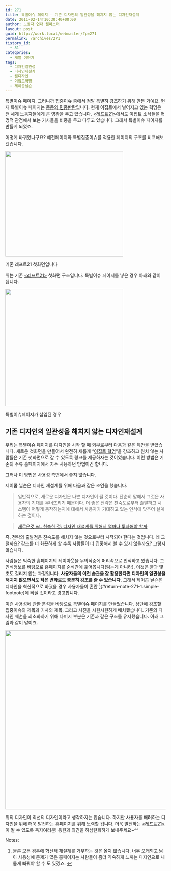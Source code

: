 ```yaml
---
id: 271
title: 특별이슈 페이지 ― 기존 디자인의 일관성을 해치지 않는 디자인재설계
date: 2011-02-14T10:30:40+00:00
author: 노동자 연대 웹마스터
layout: post
guid: http://work.local/webmaster/?p=271
permalink: /archives/271
tistory_id:
  - 81
categories:
  - 개발 이야기
tags:
  - 디자인일관성
  - 디자인재설계
  - 웹디자인
  - 이집트혁명
  - 제이콥닐슨
---
```

특별이슈 페이지. 그러니까 집중이슈 중에서 정말 특별히 강조하기 위해 만든 거예요. 현재 특별이슈 페이지는 <a title="[http://wspaper.org/6_issue.php?issue_no=87]로 이동합니다." target="_blank" href="http://wspaper.org/6_issue.php?issue_no=87">중동의 민중반란</a>입니다. 현재 이집트에서 벌어지고 있는 혁명은 전 세계 노동자들에게 큰 영감을 주고 있습니다. <a title="[http://wspaper.org/]로 이동합니다." target="_blank" href="http://wspaper.org/"><레프트21></a>에서도 이집트 소식들을 혁명적 관점에서 보는 기사들을 비중을 두고 다루고 있습니다. 그래서 특별이슈 페이지를 만들게 되었죠. 

어떻게 바뀌었나구요? 예전페이지와 특별집중이슈를 적용한 페이지의 구조를 비교해보겠습니다.

  


<div style="width: 380px" class="wp-caption aligncenter">
  <img src="http://work.local/webmaster/wp-content/uploads/1/cfile5.uf.1879A73E4D58FACC01F98A.png" width="370" height="331" alt="" filename="cfile5.uf.1879A73E4D58FACC01F98A.png" filemime="" />
  
  <p class="wp-caption-text">
    기존 레프트21 첫화면입니다
  </p>
</div>

위는 기존 <a title="[http://wspaper.org/]로 이동합니다." target="_blank" href="http://wspaper.org/"><레프트21></a> 첫화면 구조입니다. 특별이슈 페이지를 넣은 경우 아래와 같이 됩니다. 

<div style="width: 380px" class="wp-caption aligncenter">
  <img src="http://work.local/webmaster/wp-content/uploads/1/cfile26.uf.1269963E4D58FADA246C1F.png" width="370" height="369" alt="" filename="cfile26.uf.1269963E4D58FADA246C1F.png" filemime="" />
  
  <p class="wp-caption-text">
    특별이슈페이지가 삽입된 경우
  </p>
</div>

## 기존 디자인의 일관성을 해치지 않는 디자인재설계

우리는 특별이슈 페이지를 디자인을 시작 할 때 외부로부터 다음과 같은 제안을 받았습니다. 새로운 첫화면을 만들어서 완전히 새롭게 “<a title="[http://wspaper.org/6_issue.php?issue_no=87]로 이동합니다." target="_blank" href="http://wspaper.org/6_issue.php?issue_no=87">이집트 혁명</a>“을 강조하고 원치 않는 사람들은 기존 첫화면으로 갈 수 있도록 링크를 제공하자는 것이었습니다. 이런 방법은 기존의 주류 홈페이지에서 자주 사용하던 방법이긴 합니다. 

그러나 이 방법은 사용성 측면에서 좋지 않습니다. 

제이콥 닐슨은 디자인 재설계를 위해 다음과 같은 조언을 했습니다. 

> 일반적으로, 새로운 디자인은 나쁜 디자인이 될 것이다. 단순히 말해서 그것은 사용자의 기대를 무너뜨리기 때문이다. 더 좋은 전략은 친숙도로부터 출발하고 시스템이 어떻게 동작하는지에 대해서 사용자가 기대하고 있는 인식에 맞추어 설계하는 것이다.

  
> 
> 
> <a title="[http://www.oneweb.co.kr/?p=26]로 이동합니다." target="_blank" href="http://www.oneweb.co.kr/?p=26">새로운것 vs. 친숙한 것: 디자인 재설계를 위해서 얼마나 투자해야 할까</a> 

즉, 전략의 출발점은 친숙도를 해치지 않는 것으로부터 시작되야 한다는 것입니다. 왜 그럴까요? 강조를 더 화끈하게 할 수록 사람들이 더 집중해서 볼 수 있지 않을까요? 그렇지 않습니다. 

사람들은 익숙한 홈페이지의 레이아웃을 무의식중에 머리속으로 인식하고 있습니다. 그 인식정보를 바탕으로 홈페이지를 순식간에 훑어봅니다(읽는게 아니라). 이것은 불과 몇초도 걸리지 않는 과정입니다.  <span style="font-weight: bold;">사용자들의 이런 습관을 잘 활용한다면 디자인의 일관성을 해치지 않으면서도 작은 변화로도 충분히 강조를 줄 수 있습니다.</span> 그래서 제이콥 닐슨은 디자인을 혁신적으로 바꿨을 경우 사용자들이 혼란 [<sup>1</sup>](#note-271-1 "물론 모든 경우에 혁신적 재설계를 거부하는 것은 옳지 않습니다. 너무 오래되고 낡아 사용성에 문제가 많은 홈페이지는 사람들이 좀더 익숙하게 느끼는 디자인으로 새롭게 빠꿔야 할 수 도 있겠죠."){#return-note-271-1.simple-footnote}에 빠질 것이라고 경고합니다.

이런 사용성에 관한 분석을 바탕으로 특별이슈 페이지를 만들었습니다. 상단에 강조할 집중이슈의 제목과 기사의 제목, 그리고 사진을 시원시원하게 배치했습니다. 기존의 디자인 훼손을 최소화하기 위해 나머지 부분은 기존과 같은 구조를 유지했습니다. 아래 그림과 같이 말이죠. 

<img src="http://work.local/webmaster/wp-content/uploads/1/cfile29.uf.1615CA4C4D59026A1B4F18.png" class="aligncenter" width="630" height="563" alt="" filename="스크린샷.png" filemime="image/jpeg" />
  
위의 디자인이 최선의 디자인이라고 생각하지는 않습니다. 하지만 사용자를 배려하는 디자인을 위해 더욱 발전하는 홈페이지를 위해 노력할 겁니다. 더욱 발전하는 <a title="[http://wspaper.org/]로 이동합니다." target="_blank" href="http://wspaper.org/"><레프트21></a>이 될 수 있도록 독자여러분! 응원과 의견을 허심탄회하게 보내주세요~^^

<div class="simple-footnotes">
  <p class="notes">
    Notes:
  </p>
  
  <ol>
    <li id="note-271-1">
      물론 모든 경우에 혁신적 재설계를 거부하는 것은 옳지 않습니다. 너무 오래되고 낡아 사용성에 문제가 많은 홈페이지는 사람들이 좀더 익숙하게 느끼는 디자인으로 새롭게 빠꿔야 할 수 도 있겠죠. <a href="#return-note-271-1">&#8617;</a>
    </li>
  </ol>
</div>